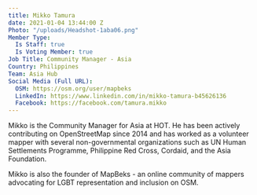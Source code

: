 ```yaml
---
title: Mikko Tamura
date: 2021-01-04 13:44:00 Z
Photo: "/uploads/Headshot-1aba06.png"
Member Type:
  Is Staff: true
  Is Voting Member: true
Job Title: Community Manager - Asia
Country: Philippines
Team: Asia Hub
Social Media (Full URL):
  OSM: https://osm.org/user/mapbeks
  LinkedIn: https://www.linkedin.com/in/mikko-tamura-b45626136
  Facebook: https://facebook.com/tamura.mikko
---
```


Mikko is the Community Manager for Asia at HOT. He has been actively contributing on OpenStreetMap since 2014 and has worked as a volunteer mapper with several non-governmental organizations such as UN Human Settlements Programme, Philippine Red Cross, Cordaid, and the Asia Foundation.

Mikko is also the founder of MapBeks - an online community of mappers advocating for LGBT representation and inclusion on OSM.  
